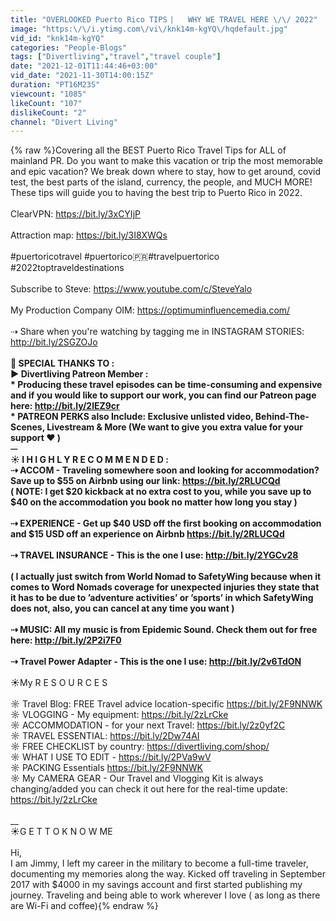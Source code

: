 ```yaml
---
title: "OVERLOOKED Puerto Rico TIPS ⎸  WHY WE TRAVEL HERE \/\/ 2022"
image: "https:\/\/i.ytimg.com\/vi\/knk14m-kgYQ\/hqdefault.jpg"
vid_id: "knk14m-kgYQ"
categories: "People-Blogs"
tags: ["Divertliving","travel","travel couple"]
date: "2021-12-01T11:44:46+03:00"
vid_date: "2021-11-30T14:00:15Z"
duration: "PT16M23S"
viewcount: "1085"
likeCount: "107"
dislikeCount: "2"
channel: "Divert Living"
---
```

{% raw %}Covering all the BEST Puerto Rico Travel Tips for ALL of mainland PR. Do you want to make this vacation or trip the most memorable and epic vacation? We break down where to stay, how to get around, covid test, the best parts of the island, currency, the people, and MUCH MORE! These tips will guide you to having the best trip to Puerto Rico in 2022.<br /><br />ClearVPN: <a rel="nofollow" target="blank" href="https://bit.ly/3xCYIjP">https://bit.ly/3xCYIjP</a><br /><br />Attraction map: <a rel="nofollow" target="blank" href="https://bit.ly/3I8XWQs">https://bit.ly/3I8XWQs</a><br /><br />#puertoricotravel #puertorico🇵🇷#travelpuertorico #2022toptraveldestinations<br /><br />Subscribe to Steve: <a rel="nofollow" target="blank" href="https://www.youtube.com/c/SteveYalo">https://www.youtube.com/c/SteveYalo</a><br /><br />My Production Company OIM: <a rel="nofollow" target="blank" href="https://optimuminfluencemedia.com/">https://optimuminfluencemedia.com/</a><br /><br />⇢ Share when you're watching by tagging me in INSTAGRAM STORIES: <a rel="nofollow" target="blank" href="http://bit.ly/2SGZOJo">http://bit.ly/2SGZOJo</a><br />__<br />🔆 SPECIAL THANKS TO : <br />▶︎  Divertliving Patreon Member :<br />* Producing these travel episodes can be time-consuming and expensive and if you would like to support our work,  you can find our Patreon page here: <a rel="nofollow" target="blank" href="http://bit.ly/2lEZ9cr">http://bit.ly/2lEZ9cr</a> <br />* PATREON PERKS also Include: Exclusive unlisted video, Behind-The-Scenes, Livestream &amp; More (We want to give you extra value for your support ❤︎ ) <br />⏤<br />☀️ I H I G H L Y  R E C O M M E N D E D :<br />⇢ ACCOM - Traveling somewhere soon and looking for accommodation? Save up to $55 on Airbnb using our link: <a rel="nofollow" target="blank" href="https://bit.ly/2RLUCQd">https://bit.ly/2RLUCQd</a> <br />( NOTE:  I get $20 kickback at no extra cost to you, while you save up to $40 on the accommodation you book no matter how long you stay )<br /><br />⇢ EXPERIENCE - Get up $40 USD off the first booking on accommodation and $15 USD off an experience on Airbnb <a rel="nofollow" target="blank" href="https://bit.ly/2RLUCQd">https://bit.ly/2RLUCQd</a> <br /><br />⇢ TRAVEL INSURANCE - This is the one I use: <a rel="nofollow" target="blank" href="http://bit.ly/2YGCv28">http://bit.ly/2YGCv28</a> <br /><br />( I actually just switch from World Nomad to SafetyWing because when it comes to Word Nomads coverage for unexpected injuries they state that it has to be due to ’adventure activities’ or ’sports’  in which SafetyWing does not, also, you can cancel at any time you want )<br /><br />⇢ MUSIC:  All my music is from Epidemic Sound. Check them out for free here: <a rel="nofollow" target="blank" href="http://bit.ly/2P2i7F0">http://bit.ly/2P2i7F0</a> <br /><br />⇢ Travel Power Adapter - This is the one I use: <a rel="nofollow" target="blank" href="http://bit.ly/2v6TdON">http://bit.ly/2v6TdON</a><br />__<br />☀️My  R E S O U R C E S <br /><br />☼ Travel Blog: FREE Travel advice location-specific <a rel="nofollow" target="blank" href="https://bit.ly/2F9NNWK">https://bit.ly/2F9NNWK</a><br />☼ VLOGGING - My equipment: <a rel="nofollow" target="blank" href="https://bit.ly/2zLrCke">https://bit.ly/2zLrCke</a><br />☼ ACCOMMODATION - for your next Travel: <a rel="nofollow" target="blank" href="https://bit.ly/2z0yf2C">https://bit.ly/2z0yf2C</a><br />☼ TRAVEL ESSENTIAL: <a rel="nofollow" target="blank" href="https://bit.ly/2Dw74AI">https://bit.ly/2Dw74AI</a><br />☼ FREE CHECKLIST by country: <a rel="nofollow" target="blank" href="https://divertliving.com/shop/">https://divertliving.com/shop/</a><br />☼ WHAT I USE TO EDIT - <a rel="nofollow" target="blank" href="https://bit.ly/2PVa9wV">https://bit.ly/2PVa9wV</a><br />☼ PACKING Essentials <a rel="nofollow" target="blank" href="https://bit.ly/2F9NNWK">https://bit.ly/2F9NNWK</a><br />☼ My CAMERA GEAR  - Our Travel and Vlogging Kit is always changing/added you can check it out here for the real-time update: <a rel="nofollow" target="blank" href="https://bit.ly/2zLrCke">https://bit.ly/2zLrCke</a><br /><br />__<br />☀️G E T  T O  K N O W ME<br /><br />Hi, <br /> I am Jimmy, I left my career in the military to become a full-time traveler, documenting my memories along the way. Kicked off traveling in September 2017 with $4000 in my savings account and first started publishing my journey. Traveling and being able to work wherever I love ( as long as there are Wi-Fi and coffee){% endraw %}
